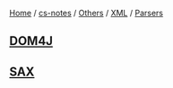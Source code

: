 [Home](https://mengxianbin.github.io) /
[cs-notes](https://mengxianbin.github.io/cs-notes/site) /
[Others](https://mengxianbin.github.io/cs-notes/site/Others) /
[XML](https://mengxianbin.github.io/cs-notes/site/Others/XML) /
[Parsers](https://mengxianbin.github.io/cs-notes/site/Others/XML/Parsers)

## [DOM4J](https://mengxianbin.github.io/cs-notes/site/Others/XML/Parsers/DOM4J)

## [SAX](https://mengxianbin.github.io/cs-notes/site/Others/XML/Parsers/SAX)
